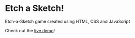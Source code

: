 # Etch a Sketch!

Etch-a-Sketch game created using HTML, CSS and JavaScript

Check out the [live demo](https://niko-etch-a-sketch.netlify.app/)!
